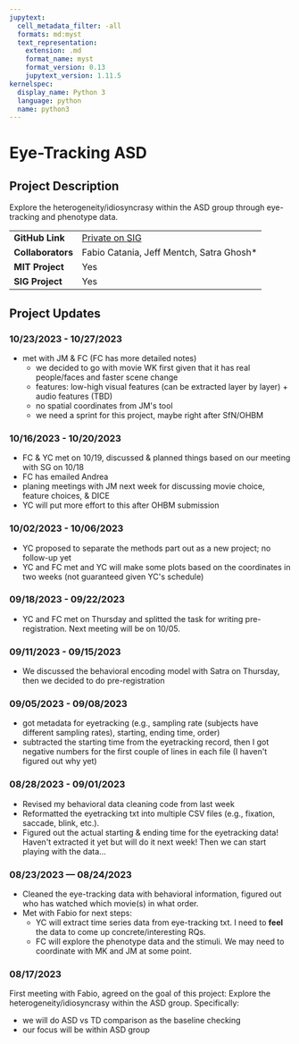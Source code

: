 ```yaml
---
jupytext:
  cell_metadata_filter: -all
  formats: md:myst
  text_representation:
    extension: .md
    format_name: myst
    format_version: 0.13
    jupytext_version: 1.11.5
kernelspec:
  display_name: Python 3
  language: python
  name: python3
---
```


# Eye-Tracking ASD

## Project Description
Explore the heterogeneity/idiosyncrasy within the ASD group through eye-tracking and phenotype data.

| | |
| -------------- | ----------------------------- |
| **GitHub Link**  | [Private on SIG](https://github.com/sensein/eye-tracking-asd) |
| **Collaborators**| Fabio Catania, Jeff Mentch, Satra Ghosh* |
| **MIT Project**  | Yes |
| **SIG Project**  | Yes |

## Project Updates

### 10/23/2023 - 10/27/2023
- met with JM & FC (FC has more detailed notes)
  - we decided to go with movie WK first given that it has real people/faces and faster scene change
  - features: low-high visual features (can be extracted layer by layer) + audio features (TBD)
  - no spatial coordinates from JM's tool
  - we need a sprint for this project, maybe right after SfN/OHBM

### 10/16/2023 - 10/20/2023
- FC & YC met on 10/19, discussed & planned things based on our meeting with SG on 10/18
- FC has emailed Andrea
- planing meetings with JM next week for discussing movie choice, feature choices, & DICE
- YC will put more effort to this after OHBM submission

### 10/02/2023 - 10/06/2023
- YC proposed to separate the methods part out as a new project; no follow-up yet
- YC and FC met and YC will make some plots based on the coordinates in two weeks (not guaranteed given YC's schedule)

### 09/18/2023 - 09/22/2023
- YC and FC met on Thursday and splitted the task for writing pre-registration. Next meeting will be on 10/05.

### 09/11/2023 - 09/15/2023
- We discussed the behavioral encoding model with Satra on Thursday, then we decided to do pre-registration

### 09/05/2023 - 09/08/2023
- got metadata for eyetracking (e.g., sampling rate (subjects have different sampling rates), starting, ending time, order)
- subtracted the starting time from the eyetracking record, then I got negative numbers for the first couple of lines in each file (I haven't figured out why yet)

### 08/28/2023 - 09/01/2023
- Revised my behavioral data cleaning code from last week
- Reformatted the eyetracking txt into multiple CSV files (e.g., fixation, saccade, blink, etc.).
- Figured out the actual starting & ending time for the eyetracking data! Haven't extracted it yet but will do it next week! Then we can start playing with the data...

### 08/23/2023 — 08/24/2023
- Cleaned the eye-tracking data with behavioral information, figured out who has watched which movie(s) in what order.
- Met with Fabio for next steps:
  - YC will extract time series data from eye-tracking txt. I need to **feel** the data to come up concrete/interesting RQs. 
  - FC will explore the phenotype data and the stimuli. We may need to coordinate with MK and JM at some point.

### 08/17/2023
First meeting with Fabio, agreed on the goal of this project: Explore the heterogeneity/idiosyncrasy within the ASD group. Specifically:
- we will do ASD vs TD comparison as the baseline checking
- our focus will be within ASD group


